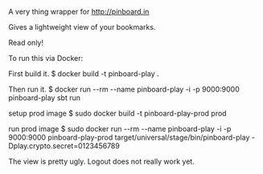 A very thing wrapper for http://pinboard.in

Gives a lightweight view of your bookmarks.

Read only!

To run this via Docker:

First build it.
$ docker build -t pinboard-play .

Then run it.
$ docker run --rm --name pinboard-play -i -p 9000:9000 pinboard-play sbt run

setup prod image
$ sudo docker build -t pinboard-play-prod prod

run prod image
$ sudo docker run --rm --name pinboard-play -i -p 9000:9000 pinboard-play-prod target/universal/stage/bin/pinboard-play -Dplay.crypto.secret=0123456789

The view is pretty ugly.
Logout does not really work yet.
